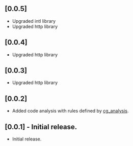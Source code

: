 ## [0.0.5]

* Upgraded intl library
* Upgraded http library

## [0.0.4]

* Upgraded http library

## [0.0.3]

* Upgraded http library

## [0.0.2]

* Added code analysis with rules defined by [cg_analysis](https://github.com/NomiAdam/cg_analysis).

## [0.0.1] - Initial release.

* Initial release.
